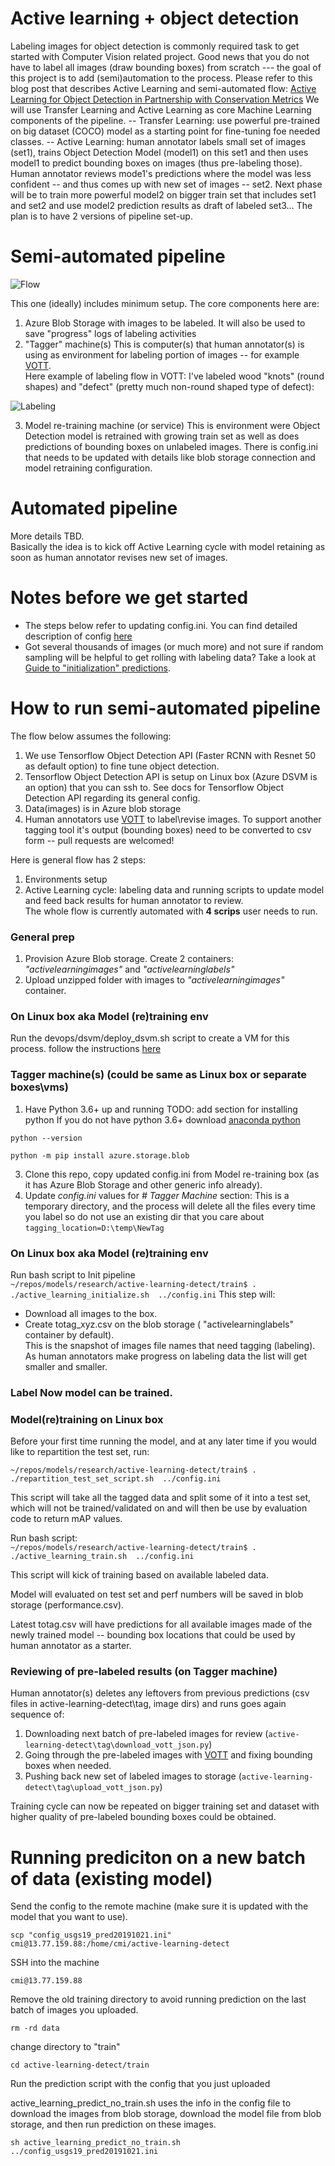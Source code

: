 # Active learning + object detection
Labeling images for object detection is commonly required task to get started with Computer Vision related project.
Good news that you do not have to label all images  (draw bounding boxes) from scratch --- the goal of this project is to add (semi)automation to the process. 
Please refer to this blog post that describes Active Learning and semi-automated flow: 
  [Active Learning for Object Detection in Partnership with Conservation Metrics](https://www.microsoft.com/developerblog/2018/11/06/active-learning-for-object-detection/)
We will use Transfer Learning and Active Learning as core Machine Learning  components of the pipeline.
 -- Transfer Learning: use powerful pre-trained on big dataset (COCO) model as a starting point for fine-tuning foe needed classes.
 -- Active Learning: human annotator labels small set of images (set1), trains Object Detection Model  (model1) on this set1 and then uses model1 to predict bounding boxes on images (thus pre-labeling those). Human annotator reviews mode1's predictions where the model was less confident -- and thus comes up with new set of images -- set2. Next phase will be to train more powerful model2 on bigger train set that includes set1 and set2 and use model2 prediction results as draft of labeled set3…
The plan is to have 2 versions of pipeline set-up.

# Semi-automated pipeline

![Flow](images/semi_automated.png)  

This one (ideally) includes minimum setup. The core components here are: 
1) Azure Blob Storage with images to be labeled.
It will also be used to save "progress" logs of labeling activities
2) "Tagger" machine(s) 
This is computer(s) that human annotator(s) is using as environment for labeling portion of images -- for example [VOTT](https://github.com/Microsoft/VoTT).  
Here example of labeling flow in VOTT: I've labeled wood "knots" (round shapes) and "defect" (pretty much  non-round shaped type of defect):

![Labeling](images/VOTT_knot_defect.PNG)


3) Model re-training machine (or service)
This is environment were Object Detection model is retrained with growing train set as well as does predictions of bounding boxes on unlabeled images.
There is config.ini that needs to be updated with details like blob storage connection  and model retraining configuration. 

# Automated pipeline
More details TBD.  
Basically the idea is to kick off Active Learning cycle with model retaining as soon as human annotator revises new set of images.

# Notes before we get started 
- The steps below refer to updating config.ini. You can find detailed description of config [here](config_description.md) 
- Got several thousands of images (or much more) and not sure if random sampling will be helpful to get rolling with labeling data? 
Take a look at [Guide to "initialization" predictions](init_pred_desription.md).

# How to run semi-automated pipeline
The flow below assumes the following: 
1) We use Tensorflow Object Detection API (Faster RCNN with Resnet 50 as default option)  to fine tune object detection. 
2) Tensorflow Object Detection API is setup on Linux box (Azure DSVM is an option) that you can ssh to. See docs for Tensorflow Object Detection API regarding its general config.
3) Data(images) is in Azure blob storage
4) Human annotators use [VOTT](https://github.com/Microsoft/VoTT)  to label\revise images.  To support another tagging tool it's output (bounding boxes) need to be converted to csv form -- pull requests are welcomed!

Here is general flow has 2 steps:
1) Environments setup
2) Active Learning cycle: labeling data and running scripts to update model and feed back results for human annotator to review.  
The whole flow is currently automated with **4 scrips** user needs to run.


### General  prep
1) Provision Azure Blob storage. Create 2 containers: _"activelearningimages"_ and _"activelearninglabels"_
2) Upload unzipped folder with images to  _"activelearningimages"_ container.


### On Linux box aka Model (re)training env
Run the devops/dsvm/deploy_dsvm.sh script to create a VM for this process. follow the instructions [here]()

### Tagger machine(s) (could be same as Linux box or separate boxes\vms)
1) Have Python 3.6+ up and running 
TODO: add section for installing python 
If you do not have python 3.6+ download [anaconda python](https://www.anaconda.com/distribution/#download-section) 
```
python --version

python -m pip install azure.storage.blob
```
3) Clone this repo, copy  updated config.ini from Model re-training box (as it has Azure Blob Storage and other generic info already).
4) Update  _config.ini_ values for _# Tagger Machine_ section:    This is a temporary directory, and the process will delete all the 
   files every time you label so do not use an existing dir that you care about
        `tagging_location=D:\temp\NewTag`

### On Linux box aka Model (re)training env
Run bash script to Init pipeline  
`~/repos/models/research/active-learning-detect/train$ . ./active_learning_initialize.sh  ../config.ini`
This step will:
- Download all images to the box.
- Create totag_xyz.csv on the blob storage ( "activelearninglabels" container by default).  
This is the snapshot of images file names that need tagging (labeling).  As human annotators make progress on labeling data the list will get smaller and smaller.

### Label Now model can be trained.

### Model(re)training on Linux box
Before your first time running the model, and at any later time if you would like to repartition the test set, run:

`~/repos/models/research/active-learning-detect/train$ . ./repartition_test_set_script.sh  ../config.ini`

This script will take all the tagged data and split some of it into a test set, which will not be trained/validated on and will then be use by evaluation code to return mAP values.

Run bash script:  
`~/repos/models/research/active-learning-detect/train$ . ./active_learning_train.sh  ../config.ini`

This script will kick of training based on available labeled data.  

Model will evaluated on test set and perf numbers will be saved in blob storage (performance.csv).

Latest totag.csv will have predictions for all available images made of the newly trained model -- bounding box locations that could be used by human annotator as a starter.

### Reviewing of pre-labeled results (on Tagger machine)
Human annotator(s) deletes any leftovers from previous predictions (csv files in active-learning-detect\tag, image dirs) and runs goes again sequence of:
1) Downloading next batch of pre-labeled images for review (`active-learning-detect\tag\download_vott_json.py`)
2) Going through the pre-labeled images with [VOTT](https://github.com/Microsoft/VoTT)  and fixing bounding boxes when needed.
3) Pushing back new set of labeled images to storage (`active-learning-detect\tag\upload_vott_json.py`) 

Training cycle can now be repeated on bigger training set and dataset with higher quality of pre-labeled bounding boxes could be obtained. 

# Running prediciton on a new batch of data (existing model)

Send the config to the remote machine (make sure it is updated with the model that you want to use).
```
scp "config_usgs19_pred20191021.ini" cmi@13.77.159.88:/home/cmi/active-learning-detect
```

SSH into the machine

```
cmi@13.77.159.88
```

Remove the old training directory to avoid running prediction on the last batch of images you uploaded.

```
rm -rd data
```

change directory to "train" 

```
cd active-learning-detect/train
```

Run the prediction script with the config that you just uploaded

active_learning_predict_no_train.sh uses the info in the config file to download the images from blob storage, download the model file from blob storage, and then run prediction on these images.  

```
sh active_learning_predict_no_train.sh ../config_usgs19_pred20191021.ini
```
